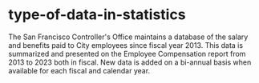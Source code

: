 # type-of-data-in-statistics
The San Francisco Controller's Office maintains a database of the salary and benefits paid to City employees since fiscal year 2013. This data is summarized and presented on the Employee Compensation report from 2013 to 2023 both in fiscal. New data is added on a bi-annual basis when available for each fiscal and calendar year.
